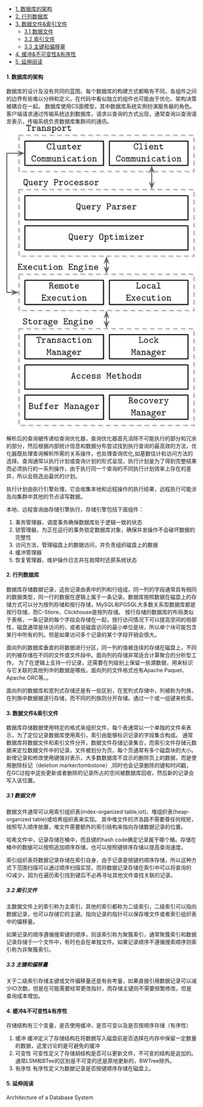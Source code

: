 
- [1. 数据库的架构](#1-数据库的架构)
- [2. 行列数据库](#2-行列数据库)
- [3. 数据文件&索引文件](#3-数据文件索引文件)
  - [3.1 数据文件](#31-数据文件)
  - [3.2 索引文件](#32-索引文件)
  - [3.3 主键和偏移量](#33-主键和偏移量)
- [4. 缓冲&不可变性&有序性](#4-缓冲不可变性有序性)
- [5. 延伸阅读](#5-延伸阅读)
#### 1. 数据库的架构
数据库的设计及没有共同的蓝图，每个数据库的构建方式都略有不同，各组件之间的边界有些难以分辨和定义。在代码中看似独立的组件也可能由于优化、架构决策被耦合在一起。
数据库使用CS面模型，其中数据库系统实例扮演服务器的角色。客户端请求通过传输系统达到数据库，请求以查询的方式出现，通常查询以查询语言表示，传输系统负责数据库集群间的通讯。
![](db-architecture.png)

解析后的查询被传递给查询优化器，查询优化器首先消除不可能执行的部分和冗余的部分，然后根据内部统计信息和数据分布尝试找到执行查询的最高效的方法，优化器既处理查询解析所需的关系操作，也处理查询优化,如基数估计和访问方法的选择。查询通常以执行计划或查询计划的形式呈现，执行计划是为了得到完整结果而必须执行的一系列操作，由于执行同一个查询的不同执行计划效率上存在的差异，所以会挑选出最优的计划。

执行计划由执行引擎处理，它会收集本地和远程操作的执行结果，远程执行可能涉及向集群中其他的节点读写数据。

本地、远程查询由存储引擎执行，存储引擎包括下面组件：
1. 事务管理器，调度事务确保数据库处于逻辑一致的状态
2. 锁管理器，为正在运行的事务锁定数据库对象，确保并发操作不会破坏数据的完整性
3. 访问方法，管理磁盘上的数据访问，并负责组织磁盘上的数据
4. 缓冲管理器
5. 恢复管理器，维护操作日志并在故障时还原系统状态

#### 2. 行列数据库
数据库存储数据记录，这些记录由表中的列和行组成，同一列的字段通常具有相同的数据类型，同一行的数据在逻辑上属于一条记录。数据库按照数据在磁盘上的存储方式可以分为按列存储和按行存储，MySQL和PGSQL大多数关系型数据库都是按行存储，而C-Stiore、Clickhouse是按列存储。
按行存储的数据库的布局类似于表格，一条记录的每个字段会存储在一起，按行访问情况下可以提高空间的局部性，磁盘通常是块访问的，或者说磁盘访问的最小单位是块，所以单个块可能包含某行中所有的列。但是如果访问多个记录的某个字段开销会很大。

面向列的数据库垂直的将数据进行分区，同一列的值被连续的存储在磁盘上，不同的列被存储在不同的文件或文件段中。面向列的存储非常适合计算聚合的分析型工作。
为了在逻辑上支持一行记录，还需要在列级别上保留一些源数据，用来标识与它关联的其他列中的数据是哪些。面向列的文件格式也有Apache Paquet、Apache ORC等。。

面向列的数据库和宽列式存储还是有一些区别，在宽列式存储中，列被称为列族，在列族中数据被逐行存储，而不同的列族则分开存储。通过一个或一组键来检索。


#### 3. 数据文件&索引文件
数据库存储数据使用特定的格式来组织文件，每个表通常以一个单独的文件来表示，为了定位记录数据库使用索引，索引由能够标识记录的字段集合构成。
通常数据库将数据文件和索引文件分开，数据文件存储记录集合，而索引文件存储元数据来定位数据文件中的记录。文件被划分为页，每个页通常有多个磁盘块的大小。新增记录和修改使用键值对表示，大多数数据库不显示的删除页上的数据，而是使用删除标记（deletion marker/tombstone）,同时也会记录删除的键和时间戳，在GC过程中这些更新或者删除的记录所占的空间被数据库回收，然后新的记录会写入该位置。
##### 3.1 数据文件
数据文件通常可以用索引组织表(index-organized table,iot)、堆组织表(heap-organized table)或哈希组织表来实现。
其中堆文件的济洛路不需要尊任何规矩，按照写入顺序放置，堆文件需要额外的索引结构来指向存储数据记录的位置。

哈希文件中，记录存储在桶中，而且键的hash code确定记录属于哪个桶。存储在桶中的数据可以按照追加顺序存储，也可以按照键排序存储以提高查询速度。

索引组织表将数据记录存储在索引自身，由于记录是按键的顺序存储，所以这种方式下范围扫描可以通过顺序扫描实现，而将数据记录存储在索引中可以将查询的IO减少，因为在遍历索引找到键后不必再寻址其他文件查找关联的记录。
##### 3.2 索引文件
主数据文件上的索引称为主索引，其他的索引都称为二级索引，二级索引可以指向数据记录，也可以存储它的主键。指向记录的指针可以保存堆文件或者索引组织表中的偏移量。

如果记录的顺序遵循搜索键的顺序，则该索引称为聚簇索引，通常聚簇索引和数据记录存储于一个文件中，有时也会在单独文件。如果记录顺序不遵循搜索顺序则索引称为非聚簇索引。
##### 3.3 主键和偏移量
关于二级索引存储主键或文件偏移量还是有些考量，如果直接引用数据记录可以减少IO次数，但是在可能需要经常更改指针，而存储主键则不需要频繁修改，但是查询成本增加。
#### 4. 缓冲&不可变性&有序性
存储结构有三个变量，是否使用缓冲，是否可变以及是否按顺序存储（有序性）
1. 缓冲
    缓冲定义了存储结构在将数据写入磁盘前是否选择在内存中保留一定数量的数据，这里讨论的是可避免的缓冲
2. 可变性
    可变性定义了存储胡结构是否可以更新文件，不可变的结构是追加的。通常LSM和BTee的区别是不可变的还是原地更新的，BWTree除外。
3. 有序性
    有序性定义为数据记录是否按键顺序存储在磁盘上。
#### 5. 延伸阅读
Architecture of a Database System